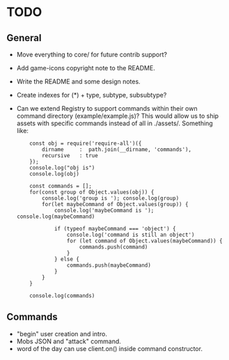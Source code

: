 
# TODO

## General
  * Move everything to core/ for future contrib support?
  * Add game-icons copyright note to the README.
  * Write the README and some design notes.
  * Create indexes for (*) + type, subtype, subsubtype?

  * Can we extend Registry to support commands within their own command
    directory (example/example.js)? This would allow us to ship assets
    with specific commands instead of all in ./assets/. Something like:

    ```
        const obj = require('require-all')({
            dirname     :  path.join(__dirname, 'commands'),
            recursive   : true
        });
        console.log("obj is")
        console.log(obj)

        const commands = [];
        for(const group of Object.values(obj)) {
            console.log('group is '); console.log(group)
            for(let maybeCommand of Object.values(group)) {
                console.log('maybeCommand is '); console.log(maybeCommand)

                if (typeof maybeCommand === 'object') {
                    console.log('command is still an object')
                    for (let command of Object.values(maybeCommand)) {
                        commands.push(command)
                    }
                } else {
                    commands.push(maybeCommand)
                }
            }
        }

        console.log(commands)
    ```

## Commands
  * "begin" user creation and intro.
  * Mobs JSON and "attack" command.
  * word of the day can use client.on() inside command constructor.
